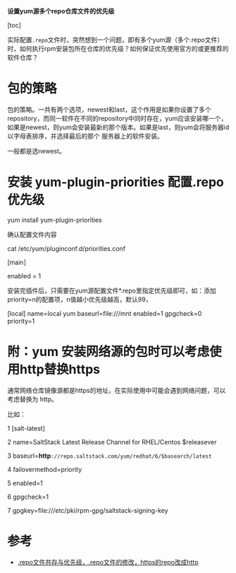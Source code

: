**设置yum源多个repo仓库文件的优先级**

[toc]

实际配置`.repo`文件时，突然想到一个问题，即有多个yum源（多个.repo文件）时，如何执行rpm安装包所在仓库的优先级？如何保证优先使用官方的或更推荐的软件仓库？

# 包的策略

包的策略。一共有两个选项，newest和last，这个作用是如果你设置了多个repository，而同一软件在不同的repository中同时存在，yum应该安装哪一个，如果是newest，则yum会安装最新的那个版本。如果是last，则yum会将服务器id以字母表排序，并选择最后的那个 服务器上的软件安装。

一般都是选newest。

# 安装 yum-plugin-priorities 配置.repo优先级

yum install yum-plugin-priorities

 

确认配置文件内容

cat /etc/yum/pluginconf.d/priorities.conf

[main]

enabled = 1

安装完插件后，只需要在yum源配置文件*.repo里指定优先级即可，如：添加priority=n的配置项，n值越小优先级越高，默认99，

[local]
name=local yum
baseurl=file:///mnt
enabled=1
gpgcheck=0
priority=1


# 附：yum 安装网络源的包时可以考虑使用http替换https

通常网络仓库镜像源都是https的地址，在实际使用中可能会遇到网络问题，可以考虑替换为 http。

比如：

 1 [salt-latest]

 2 name=SaltStack Latest Release Channel for RHEL/Centos $releasever

 3 baseurl=**http**`://repo.saltstack.com/yum/redhat/6/$basearch/latest`

 4 failovermethod=priority

 5 enabled=1

 6 gpgcheck=1

 7 gpgkey=file:///etc/pki/rpm-gpg/saltstack-signing-key


# 参考

- [.repo文件共存与优先级，.repo文件的修改，https的repo改成http](https://blog.csdn.net/fantaxy025025/article/details/84918201)